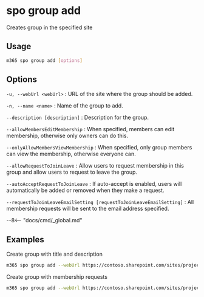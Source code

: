 # spo group add

Creates group in the specified site

## Usage

```sh
m365 spo group add [options]
```

## Options

`-u, --webUrl <webUrl>`
: URL of the site where the group should be added.

`-n, --name <name>`
: Name of the group to add.

`--description [description]`
: Description for the group.

`--allowMembersEditMembership`
: When specified, members can edit membership, otherwise only owners can do this.

`--onlyAllowMembersViewMembership`
: When specified, only group members can view the membership, otherwise everyone can.

`--allowRequestToJoinLeave`
: Allow users to request membership in this group and allow users to request to leave the group.

`--autoAcceptRequestToJoinLeave`
: If auto-accept is enabled, users will automatically be added or removed when they make a request.

`--requestToJoinLeaveEmailSetting [requestToJoinLeaveEmailSetting]`
: All membership requests will be sent to the email address specified.

--8<-- "docs/cmd/_global.md"

## Examples

Create group with title and description

```sh
m365 spo group add --webUrl https://contoso.sharepoint.com/sites/project-x --name "Project leaders" --description "This group contains all project leaders"
```

Create group with membership requests

```sh
m365 spo group add --webUrl https://contoso.sharepoint.com/sites/project-x --name "Project leaders" --allowRequestToJoinLeave --requestToJoinLeaveEmailSetting john.doe@contoso.com
```
